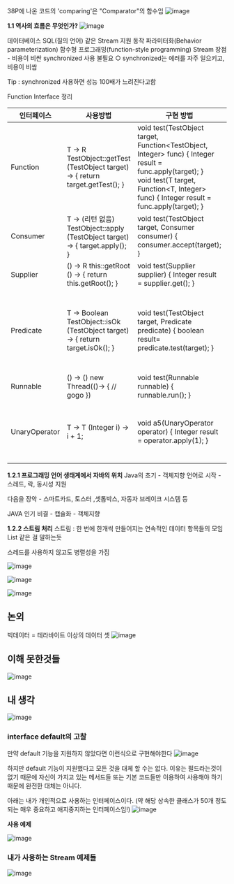38P에 나온 코드의 'comparing'은 "Comparator"의 함수임
![image](https://user-images.githubusercontent.com/10288037/105573668-915fec80-5da2-11eb-9fd8-e63d4e9e27bb.png)


**1.1 역사의 흐름은 무엇인가?**
![image](https://user-images.githubusercontent.com/10288037/105573713-d08e3d80-5da2-11eb-9157-6b9d3fa8de2c.png)


데이터베이스 SQL(질의 언어) 같은 Stream 지원
동작 파라미터화(Behavior parameterization)
함수형 프로그래밍(function-style programming)
Stream 장점
	- 비용이 비싼 synchronized 사용 불필요
		○ synchronized는 에러를 자주 일으키고, 비용이 비쌈

Tip : synchronized 사용하면 성능 100배가 느려진다고함


Function Interface 정리

인터페이스 | 사용방법 | 구현 방법 | 설멍
-- | -- | -- | --
Function | T -> R        TestObject::getTest        (TestObject target) -> {        return target.getTest();        } | void test(TestObject target, Function<TestObject,        Integer> func) {        Integer result = func.apply(target);        }                 <T> void test(T target, Function<T, Integer>        func) {        Integer result = func.apply(target);        } | 객체의 특정 필드를 꺼낼 때, 또는 새로운 객체로 변환 할 때
Consumer | T -> (리턴 없음)        TestObject::apply        (TestObject target) -> {        target.apply();        } | void test(TestObject        target, Consumer<TestObject> consumer) {        consumer.accept(target);        } | 객체의 함수를
Supplier | () -> R        this::getRoot        () -> {        return this.getRoot();        } | void test(Supplier<Integer> supplier) {        Integer result = supplier.get();        } | 함수 대리 수행자
Predicate | T -> Boolean        TestObject::isOk        (TestObject target) -> {        return target.isOk();        } | void test(TestObject        target, Predicate<TestObject>        predicate) {        boolean result= predicate.test(target);        } | 객체의 특정 필드의 값을 사용하여 boolean 반환        Function<T, Boolean> 과 동일
Runnable | () -> ()        new Thread(()-> {        // gogo        }) | void test(Runnable        runnable) {        runnable.run();        } | Thread 작업 시 자주 사용
UnaryOperator | T -> T        (Integer i) -> i + 1; | void        a5(UnaryOperator<Integer> operator) {        Integer result = operator.apply(1);        } | Function과 동일한데 자기 자신을 리턴               Function<T, T>


**1.2.1 프로그래밍 언어 생태계에서 자바의 위치**
Java의 초기
	- 객체지향 언어로 시작
	- 스레드, 락, 동시성 지원

다음을 장악
	- 스마트카드, 토스터 ,셋톱박스, 자동자 브레이크 시스템 등

JAVA 인기 비결
	- 캡슐화 
	- 객체지향


**1.2.2 스트림 처리**
스트림 : 한 번에 한개씩 만들어지는 연속적인 데이터 항목들의 모임
List<TestObject> 같은 걸 말하는듯

스레드를 사용하지 않고도 병렬성을 가짐

![image](https://user-images.githubusercontent.com/10288037/105573782-5316fd00-5da3-11eb-8e80-7949f1bfa688.png)


![image](https://user-images.githubusercontent.com/10288037/105573799-717cf880-5da3-11eb-8dfa-65f9d96ee387.png)


![image](https://user-images.githubusercontent.com/10288037/105573804-7cd02400-5da3-11eb-83f3-0ec8f8c95811.png)



## **논외**
빅데이터 = 테라바이트 이상의 데이터 셋
![image](https://user-images.githubusercontent.com/10288037/105573817-91acb780-5da3-11eb-93f2-870cc021b19b.png)



## **이해 못한것들**
![image](https://user-images.githubusercontent.com/10288037/105573823-9d987980-5da3-11eb-9ca8-52e3ee1ed94f.png)



## 내 생각
![image](https://user-images.githubusercontent.com/10288037/105573869-cf114500-5da3-11eb-92eb-ce7a23c6bac9.png)


### interface default의 고찰

만약 default 기능을 지원하지 않았다면 이런식으로 구현해야한다
![image](https://user-images.githubusercontent.com/10288037/105790404-a6699500-5fc7-11eb-807e-a3c50bafc714.png)

하지만 default 기능이 지원했다고 모든 것을 대체 할 수는 없다.
이유는 필드라는것이 없기 때문에 자신이 가지고 있는 메서드들 또는 기본 코드들만 이용하여 사용해야 하기 때문에 완전한 대체는 아니다.

아래는 내가 개인적으로 사용하는 인터페이스이다. 
(약 해당 상속한 클래스가 50개 정도되는 매우 중요하고 애지중지하는 인터페이스임!)
![image](https://user-images.githubusercontent.com/10288037/105790832-5e973d80-5fc8-11eb-8ecf-44e77b560fef.png)



**사용 예제**

![image](https://user-images.githubusercontent.com/10288037/105790464-c7ca8100-5fc7-11eb-923d-8c11fe841ded.png)




### 내가 사용하는 Stream 예제들

![image](https://user-images.githubusercontent.com/10288037/105790623-fea09700-5fc7-11eb-9969-790f923921f2.png)

